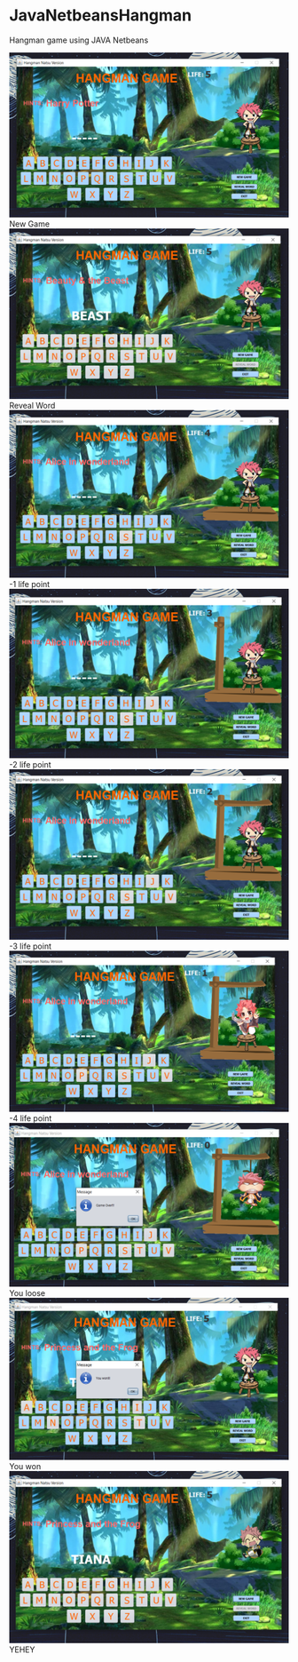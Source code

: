 # JavaNetbeansHangman
Hangman game using JAVA Netbeans

![](show/Hangman-1.png)
New Game
![](show/Hangman-2.png)
Reveal Word
![](show/Hangman-3.png)
-1 life point
![](show/Hangman-4.png)
-2 life point
![](show/Hangman-5.png)
-3 life point
![](show/Hangman-6.png)
-4 life point
![](show/Hangman-7.png)
You loose
![](show/Hangman-8.png)
You won
![](show/Hangman-9.png)
YEHEY
